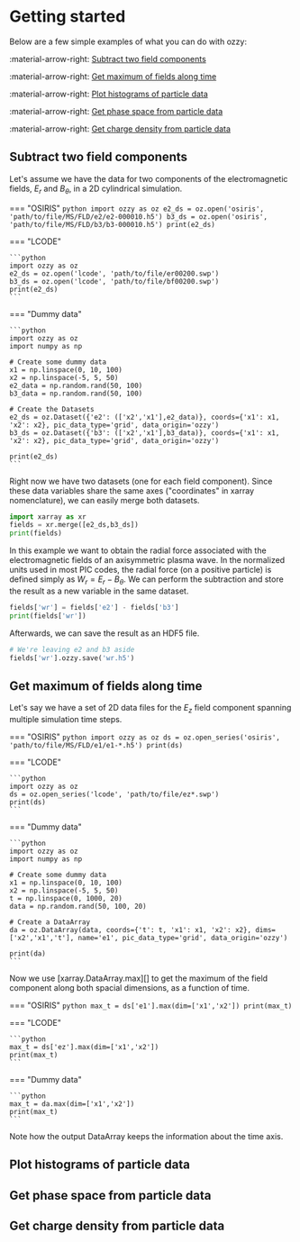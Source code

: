 
# Getting started


Below are a few simple examples of what you can do with ozzy:


:material-arrow-right: [Subtract two field components]()

:material-arrow-right: [Get maximum of fields along time]()

:material-arrow-right: [Plot histograms of particle data]()

:material-arrow-right: [Get phase space from particle data]()

:material-arrow-right: [Get charge density from particle data]()



## Subtract two field components

Let's assume we have the data for two components of the electromagnetic fields, $E_r$ and $B_\theta$, in a 2D cylindrical simulation.

=== "OSIRIS"
	```python
	import ozzy as oz
	e2_ds = oz.open('osiris', 'path/to/file/MS/FLD/e2/e2-000010.h5')
	b3_ds = oz.open('osiris', 'path/to/file/MS/FLD/b3/b3-000010.h5')
	print(e2_ds)
	``` 

=== "LCODE"

	```python
	import ozzy as oz
	e2_ds = oz.open('lcode', 'path/to/file/er00200.swp')
	b3_ds = oz.open('lcode', 'path/to/file/bf00200.swp')
	print(e2_ds)
	``` 

=== "Dummy data"

	```python
	import ozzy as oz
	import numpy as np

	# Create some dummy data
	x1 = np.linspace(0, 10, 100)
	x2 = np.linspace(-5, 5, 50)
	e2_data = np.random.rand(50, 100)
	b3_data = np.random.rand(50, 100)

	# Create the Datasets
	e2_ds = oz.Dataset({'e2': (['x2','x1'],e2_data)}, coords={'x1': x1, 'x2': x2}, pic_data_type='grid', data_origin='ozzy')
	b3_ds = oz.Dataset({'b3': (['x2','x1'],b3_data)}, coords={'x1': x1, 'x2': x2}, pic_data_type='grid', data_origin='ozzy')

	print(e2_ds)
	``` 
Right now we have two datasets (one for each field component). Since these data variables share the same axes ("coordinates" in xarray nomenclature), we can easily merge both datasets.

```python
import xarray as xr
fields = xr.merge([e2_ds,b3_ds])
print(fields)
```	

In this example we want to obtain the radial force associated with the electromagnetic fields of an axisymmetric plasma wave. In the normalized units used in most PIC codes, the radial force (on a positive particle) is defined simply as $W_r = E_r - B_\theta$. We can perform the subtraction and store the result as a new variable in the same dataset.

```python
fields['wr'] = fields['e2'] - fields['b3']
print(fields['wr'])
```

Afterwards, we can save the result as an HDF5 file.


```python
# We're leaving e2 and b3 aside
fields['wr'].ozzy.save('wr.h5')
```

## Get maximum of fields along time

Let's say we have a set of 2D data files for the $E_z$ field component spanning multiple simulation time steps.


=== "OSIRIS"
	```python
	import ozzy as oz
	ds = oz.open_series('osiris', 'path/to/file/MS/FLD/e1/e1-*.h5')
	print(ds)
	``` 

=== "LCODE"

	```python
	import ozzy as oz
	ds = oz.open_series('lcode', 'path/to/file/ez*.swp')
	print(ds)
	``` 

=== "Dummy data"

	```python
	import ozzy as oz
	import numpy as np

	# Create some dummy data
	x1 = np.linspace(0, 10, 100)
	x2 = np.linspace(-5, 5, 50)
	t = np.linspace(0, 1000, 20)
	data = np.random.rand(50, 100, 20)

	# Create a DataArray
	da = oz.DataArray(data, coords={'t': t, 'x1': x1, 'x2': x2}, dims=['x2','x1','t'], name='e1', pic_data_type='grid', data_origin='ozzy')

	print(da)
	``` 

Now we use [xarray.DataArray.max][] to get the maximum of the field component along both spacial dimensions, as a function of time.

=== "OSIRIS"
	```python
	max_t = ds['e1'].max(dim=['x1','x2'])
	print(max_t)
	``` 

=== "LCODE"

	```python
	max_t = ds['ez'].max(dim=['x1','x2'])
	print(max_t)
	``` 

=== "Dummy data"

	```python
	max_t = da.max(dim=['x1','x2'])
	print(max_t)
	``` 

Note how the output DataArray keeps the information about the time axis.


## Plot histograms of particle data

## Get phase space from particle data

## Get charge density from particle data


<!-- Hello blabla

<figure markdown="span">
	![Image title](https://dummyimage.com/600x400/){ width="300" }
	<figcaption>Image caption</figcaption>
</figure> -->